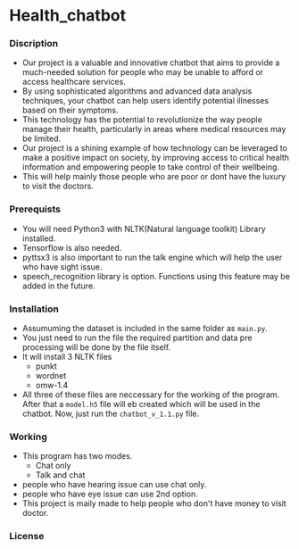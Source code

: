 # **Health_chatbot**
### **Discription**
  - Our project is a valuable and innovative chatbot that aims to provide a much-needed solution for people who may be unable to afford or access healthcare services. <br>
  - By using sophisticated algorithms and advanced data analysis techniques, your chatbot can help users identify potential illnesses based on their symptoms.<br>
  - This technology has the potential to revolutionize the way people manage their health, particularly in areas where medical resources may be limited. <br>
  - Our project is a shining example of how technology can be leveraged to make a positive impact on society, by improving access to critical health information and   empowering people to take control of their wellbeing.<br>
  - This will help mainly those people who are poor or dont have the luxury to visit the doctors.

### **Prerequists**
* You will need Python3 with  NLTK(Natural language toolkit) Library installed.
* Tensorflow is also needed.
* pyttsx3 is also important to run the talk engine which will help the user who have sight issue.
* speech_recognition library is option. Functions using this feature may be added in the future.

### **Installation**
* Assumuming the dataset is included in the same folder as `main.py`.<br>
* You just need to run the file the required partition and data pre processing will be done by the file itself.<br>
* It will install 3 NLTK files 
  - punkt  
  - wordnet
  - omw-1.4
* All three of these files are neccessary for the working of the program.
After that a `model.h5` file will eb created which will be used in the chatbot.
Now, just run the `chatbot_v_1.1.py` file.

### Working
* This program has two modes.
    - Chat only 
    - Talk and chat 
* people who have hearing issue can use chat only.
* people who have eye issue can use 2nd option.
* This project is maily made to help people who don't have money to visit doctor.

### License
